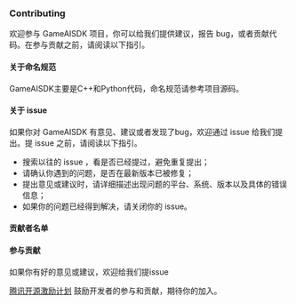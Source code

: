 ### Contributing

欢迎参与 GameAISDK 项目，你可以给我们提供建议，报告 bug，或者贡献代码。在参与贡献之前，请阅读以下指引。

#### 关于命名规范
GameAISDK主要是C++和Python代码，命名规范请参考项目源码。

#### 关于 issue

如果你对 GameAISDK 有意见、建议或者发现了bug，欢迎通过 issue 给我们提出。提 issue 之前，请阅读以下指引。

- 搜索以往的 issue ，看是否已经提过，避免重复提出；
- 请确认你遇到的问题，是否在最新版本已被修复；
- 提出意见或建议时，请详细描述出现问题的平台、系统、版本以及具体的错误信息；
- 如果你的问题已经得到解决，请关闭你的 issue。

#### 贡献者名单



#### 参与贡献

如果你有好的意见或建议，欢迎给我们提issue

[腾讯开源激励计划](https://opensource.tencent.com/contribution) 鼓励开发者的参与和贡献，期待你的加入。
